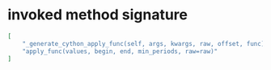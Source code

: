 # invoked method signature

```json
[
    "_generate_cython_apply_func(self, args, kwargs, raw, offset, func)",
    "apply_func(values, begin, end, min_periods, raw=raw)"
]
```
